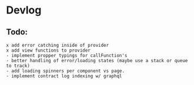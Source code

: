 # Devlog

## Todo:
    x add error catching inside of provider 
    x add view functions to provider
    - implement propper typings for callFunction's
    - better handling of error/loading states (maybe use a stack or queue to track)
    - add loading spinners per component vs page.
    - implement contract log indexing w/ graphql
  
